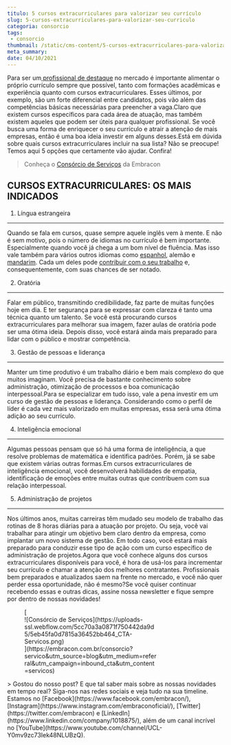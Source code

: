 ```yaml
---
titulo: 5 cursos extracurriculares para valorizar seu currículo
slug: 5-cursos-extracurriculares-para-valorizar-seu-curriculo
categoria: consorcio
tags:
 - consorcio
thumbnail: /static/cms-content/5-cursos-extracurriculares-para-valorizar-seu-curriculo.jpg
meta_summary: 
date: 04/10/2021
---
```

Para ser um[ profissional de destaque](https://www.embracon.com.br/blog/quais-carreiras-estarao-em-alta-nos-proximos-anos-descubra-aqui) no mercado é importante alimentar o próprio currículo sempre que possível, tanto com formações acadêmicas e experiência quanto com cursos extracurriculares. Esses últimos, por exemplo, são um forte diferencial entre candidatos, pois vão além das competências básicas necessárias para preencher a vaga.Claro que existem cursos específicos para cada área de atuação, mas também existem aqueles que podem ser úteis para qualquer profissional. Se você busca uma forma de enriquecer o seu currículo e atrair a atenção de mais empresas, então é uma boa ideia investir em alguns desses.Está em dúvida sobre quais cursos extracurriculares incluir na sua lista? Não se preocupe! Temos aqui 5 opções que certamente vão ajudar. Confira!

> Conheça o [Consórcio de Serviços](https://www.embracon.com.br/consorcio-servicos) da Embracon

CURSOS EXTRACURRICULARES: OS MAIS INDICADOS
-------------------------------------------

1. Língua estrangeira
---------------------

Quando se fala em cursos, quase sempre aquele inglês vem à mente. E não é sem motivo, pois o número de idiomas no currículo é bem importante. Especialmente quando você já chega a um bom nível de fluência. Mas isso vale também para vários outros idiomas como [espanhol](https://www.embracon.com.br/blog/4-razoes-para-aprender-a-falar-espanhol), alemão e [mandarim](https://www.embracon.com.br/blog/entenda-quais-sao-as-vantagens-de-aprender-mandarim). Cada um deles pode [contribuir com o seu trabalho](https://www.embracon.com.br/blog/4-razoes-para-investir-em-um-curso-de-idiomas-e-aprender-uma-nova-lingua) e, consequentemente, com suas chances de ser notado.

2. Oratória
-----------

Falar em público, transmitindo credibilidade, faz parte de muitas funções hoje em dia. E ter segurança para se expressar com clareza é tanto uma técnica quanto um talento. Se você está procurando cursos extracurriculares para melhorar sua imagem, fazer aulas de oratória pode ser uma ótima ideia. Depois disso, você estará ainda mais preparado para lidar com o público e mostrar competência.

3. Gestão de pessoas e liderança
--------------------------------

Manter um time produtivo é um trabalho diário e bem mais complexo do que muitos imaginam. Você precisa de bastante conhecimento sobre administração, otimização de processos e boa comunicação interpessoal.Para se especializar em tudo isso, vale a pena investir em um curso de gestão de pessoas e liderança. Considerando como o perfil de líder é cada vez mais valorizado em muitas empresas, essa será uma ótima adição ao seu currículo.

4. Inteligência emocional
-------------------------

Algumas pessoas pensam que só há uma forma de inteligência, a que resolve problemas de matemática e identifica padrões. Porém, já se sabe que existem várias outras formas.Em cursos extracurriculares de inteligência emocional, você desenvolverá habilidades de empatia, identificação de emoções entre muitas outras que contribuem com sua relação interpessoal.

5. Administração de projetos
----------------------------

Nos últimos anos, muitas carreiras têm mudado seu modelo de trabalho das rotinas de 8 horas diárias para a atuação por projeto. Ou seja, você vai trabalhar para atingir um objetivo bem claro dentro da empresa, como implantar um novo sistema de gestão. Em todo caso, você estará mais preparado para conduzir esse tipo de ação com um curso específico de administração de projetos.Agora que você conhece alguns dos cursos extracurriculares disponíveis para você, é hora de usá-los para incrementar seu currículo e chamar a atenção dos melhores contratantes. Profissionais bem preparados e atualizados saem na frente no mercado, e você não quer perder essa oportunidade, não é mesmo?Se você quiser continuar recebendo essas e outras dicas, assine nossa newsletter e fique sempre por dentro de nossas novidades!

<figure class="w-richtext-figure-type-image w-richtext-align-center" style="max-width:310px">[<div>![Consórcio de Serviços](https://uploads-ssl.webflow.com/5cc70a3a0871f750442da9d5/5eb45fa0d7815a36452bb464_CTA-Servicos.png)</div>](https://embracon.com.br/consorcio?servico&utm_source=blog&utm_medium=referral&utm_campaign=inbound_cta&utm_content=servicos)</figure>> Gostou do nosso post? E que tal saber mais sobre as nossas novidades em tempo real? Siga-nos nas redes sociais e veja tudo na sua timeline. Estamos no [Facebook](https://www.facebook.com/embracon/), [Instagram](https://www.instagram.com/embraconoficial/), [Twitter](https://twitter.com/embracon) e [LinkedIn](https://www.linkedin.com/company/1018875/), além de um canal incrível no [YouTube](https://www.youtube.com/channel/UCL-Y0mv9zc73Iek48NLUBzQ).
